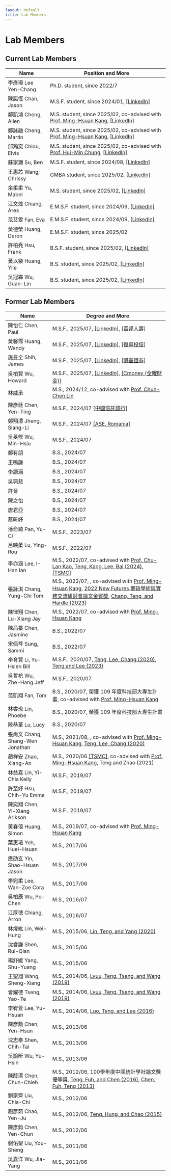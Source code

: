 ```yaml
---
layout: default
title: Lab Members
---
```



# Lab Members


## Current Lab Members



| Name | Position and More |
|----|-----------|
|李彥璋 Lee Yen-Chang| Ph.D. student, since 2022/7 |
| 陳諾恆 Chan, Jason|M.S.F. student, since 2024/01, [[LinkedIn]](https://www.linkedin.com/in/%E8%AB%BE%E6%81%86-%E9%99%B3-83965a326/) |
| 鄭凱鴻 Cheng, Allen | M.S. student, since 2025/02, co-advised with [Prof. Ming-Hsuan Kang](https://www.math.nycu.edu.tw/faculty/faculty_content.php?S_ID=82&SC_ID=1), [[LinkedIn]](https://www.linkedin.com/in/kaihong-zheng-66a105355/)|
| 鄭詠融 Cheng, Martin | M.S. student, since 2025/02, co-advised with [Prof. Ming-Hsuan Kang](https://www.math.nycu.edu.tw/faculty/faculty_content.php?S_ID=82&SC_ID=1), [[LinkedIn]](https://www.linkedin.com/in/yung-jung-cheng-8242a913a/) |
| 邱瀚奕 Chiou, Elvis | M.S. student, since 2025/02, co-advised with [Prof. Hui-Min Chung](https://imf.nycu.edu.tw/imf/ch/app/artwebsite/view?module=artwebsite&id=20406&serno=12bdf62b-e769-4e7f-8154-72a2c13b1a87), [[LinkedIn]](https://pse.is/78kyba) |
| 蘇家灝 Su, Ben | M.S.F. student, since 2024/08, [[LinkedIn]](https://www.linkedin.com/in/ben--soo/)|
| 王惠芯 Wang, Chrissy | GMBA student, since 2025/02, [[LinkedIn]](https://www.linkedin.com/in/chrissywangxiv/) |
| 余柔柔 Yu, Mabel | M.S. student, since 2025/02, [[LinkedIn]](https://www.linkedin.com/in/mabelrryu/) |
| 江文煌 Chiang, Ares | E.M.S.F. student, since 2024/09, [[LinkedIn]](https://www.linkedin.com/in/ares-jiang-2a3816354/) |
| 范艾雯 Fan, Eva | E.M.S.F. student, since 2024/09, [[LinkedIn]](https://www.linkedin.com/in/%E8%89%BE%E9%9B%AF-%E8%8C%83-b87380289/) |
| 黃德榮 Huang, Deron | E.M.S.F. student, since 2025/02  |
| 許柏堯 Hsu, Frank | B.S.F. student, since 2025/02, [[LinkedIn]](https://www.linkedin.com/in/pyhsu-%E8%A8%B1-405a73327/) |
| 黃以樂 Huang, Yile | B.S. student, since 2025/02, [[LinkedIn]](https://www.linkedin.com/in/%E4%BB%A5%E6%A8%82-%E9%BB%83-780a01355/) |
| 吳冠霖 Wu, Guan-Lin | B.S. student, since 2025/02, [[LinkedIn]](https://www.linkedin.com/in/%E5%86%A0%E9%9C%96-%E5%90%B3-ab3760346/) |


## Former Lab Members

| Name | Degree and More   |
|----|-----------|
| 陳怡仁 Chen, Paul |M.S.F., 2025/07, [[LinkedIn]](https://www.linkedin.com/public-profile/settings?trk=d_flagship3_profile_self_view_public_profile), [[富邦人壽]](https://www.fubon.com/life/)|
| 黃馨霈 Huang, Wendy | M.S.F., 2025/07, [[LinkedIn]](https://www.linkedin.com/in/%E9%A6%A8%E9%9C%88-%E9%BB%83-11b46426b/), [[復華投信]](https://www.fhtrust.com.tw)|
| 施昱全 Shih, James | M.S.F., 2025/07, [[LinkedIn]](http://linkedin.com/in/昱全-施-735a5620b), [[凱基證券]](https://www.kgi.com.tw/zh-tw/) |
| 吳柏賢 Wu, Howard | M.S.F., 2025/07, [[LinkedIn]](https://www.linkedin.com/in/%E6%9F%8F%E8%B3%A2-%E5%90%B3-b1298a325/), [[Cmoney (全曜財金)]](https://www.cmoney.com.tw) |
| 林威承 |M.S., 2024/12, co-advised with [Prof. Chun-Chen Lin](https://cclin321.iem.nycu.edu.tw/林春成)|
| 陳彥廷 Chen, Yen-Ting |M.S.F., 2024/07 [[中國信託銀行]](https://www.ctbcbank.com/twrbo/zh_tw/index.html) |
| 鄭翔澧 Jheng, Siang-Li | M.S.F., 2024/07 [[ASE, Romania]](https://www.google.com/search?client=safari&rls=en&q=institute+of+digital+assets&ie=UTF-8&oe=UTF-8)| 
| 吳旻修 Wu, Min-Hsiu | M.S.F., 2024/07 | 
| 鄭有朋 |B.S., 2024/07   | 
| 王鳴謙 | B.S., 2024/07  | 
| 李語涵 | B.S., 2024/07  | 
| 吳珮慈 | B.S., 2024/07  | 
| 許晉 | B.S., 2024/07  |  
| 陳之怡 | B.S., 2024/07  |  
| 唐君亞 | B.S., 2024/07  |
| 蔡昕妤  | B.S., 2024/07  |
| 潘俞綺 Pan, Yu-Ci | M.S.F., 2023/07 |
| 呂映葇 Lu, Ying-Rou | M.S.F., 2022/07 |
| 李亦涵 Lee, I-Han Ian | M.S., 2022/07, co-advised with [Prof. Chu-Lan Kao](https://stat.nycu.edu.tw/zh_tw/members/teacher/高竹嵐-16291129), [Teng, Kang, Lee, Bai (2024)](https://doi.org/10.1016/j.irfa.2023.103005), [[TSMC]](https://www.tsmc.com/english)  |
| 張詠淇 Chang, Yung-Chi Tom | M.S., 2022/07, , co-advised with [Prof. Ming-Hsuan Kang](https://www.math.nycu.edu.tw/faculty/faculty_content.php?S_ID=82&SC_ID=1), [2022 New Futures 期貨學術與實務交流研討會論文金質獎](https://www.ctee.com.tw/news/20221205700620-431210), [Chang, Teng, and Härdle (2023)](https://www.taifex.com.tw/cht/10/journalView)|
| 陳律翔 Chen, Lu-Xiang Jay| M.S., 2022/07, co-advised with [Prof. Ming-Hsuan Kang](https://www.math.nycu.edu.tw/faculty/faculty_content.php?S_ID=82&SC_ID=1)|
| 陳品蓁 Chen, Jasmine | B.S., 2022/07  |  
| 宋佩芩 Sung, Sammi | B.S., 2022/07  |  
| 李育賢 Li, Yu-Hsien Bill | M.S.F., 2020/07, [Teng, Lee, Chang (2020)](https://ieeexplore.ieee.org/document/9302638), [Teng and Lee (2023)](https://link.springer.com/article/10.1007/s42521-023-00076-y)|  | 
| 吳哲杭 Wu, Zhe-Hang Jeff | M.S.F., 2020/07 |
| 范凱翔 Fan, Tom| B.S., 2020/07, 榮獲 109 年度科技部大專生計畫, co-advised with [Prof. Ming-Hsuan Kang](https://www.math.nycu.edu.tw/faculty/faculty_content.php?S_ID=82&SC_ID=1) |
| 林睿瑜 Lin, Phoebe| B.S., 2020/07, 榮獲 109 年度科技部大專生計畫 |
| 陸恭葦 Lu, Lucy| B.S., 2020/07  |
| 張尚文 Chang, Shang-Wen Jonathan | M.S., 2021/08, , co-advised with [Prof. Ming-Hsuan Kang](https://www.math.nycu.edu.tw/faculty/faculty_content.php?S_ID=82&SC_ID=1), [Teng, Lee, Chang (2020)](https://ieeexplore.ieee.org/document/9302638)|
| 趙祥安 Zhao, Xiang-An | M.S., 2020/06 [[TSMC]](https://www.tsmc.com/english), co-advised with [Prof. Ming-Hsuan Kang](https://www.math.nycu.edu.tw/faculty/faculty_content.php?S_ID=82&SC_ID=1), Teng and Zhao (2021) |
| 林益嘉 Lin, Yi-Chia Kelly | M.S.F., 2019/07 |
| 許至妤 Hsu, Chih-Yu Emma | M.S.F., 2019/07 |
| 陳奕翔 Chen, Yi-Xiang Arikson | M.S.F., 2019/07 |
| 黃春僖 Huang, Simon | M.S., 2019/07, co-advised with [Prof. Ming-Hsuan Kang](https://www.math.nycu.edu.tw/faculty/faculty_content.php?S_ID=82&SC_ID=1)|
| 葉惠瑄 Yeh, Huei-Hsuan | M.S., 2017/06 |
| 應劭玄 Yin, Shao-Hsuan Jason | M.S., 2017/06 | |
| 李宛柔 Lee, Wan-Zoe Cora | M.S., 2017/06 | |
| 吳柏辰 Wu, Po-Chen | M.S., 2016/07 | |
| 江厚德 Chiang, Arron | M.S., 2016/07 | |
| 林煒紘 Lin, Wei-Hung | M.S., 2015/06, [Lin, Teng, and Yang (2020)](https://www.worldscientific.com/doi/10.1142/9789811202391_0014?srsltid=AfmBOooTBeDsa58dLYFQDZZzKg8G18rsPELiQ1LpArEyfmfFefInMG4K) | |
| 沈睿謙 Shen, Rui-Qian | M.S., 2015/06 | |
| 楊舒媛 Yang, Shu-Yuang | M.S., 2015/06 | |
| 王聖翔 Wang, Sheng-Xiang | M.S., 2014/06, [Lyuu, Teng, Tseng, and Wang (2019)](https://www.tandfonline.com/doi/full/10.1080/14697688.2018.1562196) | |
| 曾耀德 Tseng, Yao-Te | M.S., 2014/06, [Lyuu, Teng, Tseng, and Wang (2019)](https://www.tandfonline.com/doi/full/10.1080/14697688.2018.1562196) | |
| 李宥萱 Lee, Yu-Hsuan | M.S., 2014/06, [Luo, Teng, and Lee (2016)](https://www.degruyterbrill.com/document/doi/10.1515/apjri-2015-0011/html) | |
| 陳彥勳 Chen, Yen-Hsun | M.S., 2013/06 | |
| 沈志泰 Shen, Chih-Tai | M.S., 2013/06 | |
| 吳諭昕 Wu, Yu-Hsin | M.S., 2013/06 | |
| 陳醇潔 Chen, Chun-Chieh | M.S., 2012/06, 100學年度中國統計學社論文獎優等獎, [Teng, Fuh, and Chen (2016)](https://www.tandfonline.com/doi/full/10.1080/14697688.2015.1136077), [Chen, Fuh, Teng (2013)](https://www.airitilibrary.com/Article/Detail/05296528-201309-201309020004-201309020004-253-273)| |
| 劉家齊 Liu, Chia-Chi | M.S., 2012/06 | |
| 趙彥茹 Chao, Yen-Ju | M.S., 2012/06, [Teng, Hung, and Chao (2015)](https://www.tandfonline.com/doi/abs/10.1080/02664763.2014.995609) | |
| 陳彥鈞 Chen, Yen-Chun | M.S., 2012/06 | |
| 劉佑聖 Liu, You-Sheng | M.S., 2011/06 | |
| 吳嘉洋 Wu, Jia-Yang | M.S., 2011/06 | |
